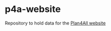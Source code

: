# p4a-website

Repository to hold data for the [Plan4All website](https://www.plan4all.eu/members/)

